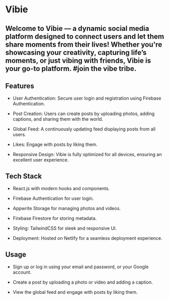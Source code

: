 # Vibie

## Welcome to Vibie — a dynamic social media platform designed to connect users and let them share moments from their lives! Whether you're showcasing your creativity, capturing life’s moments, or just vibing with friends, Vibie is your go-to platform. #join the vibe tribe.

## Features

- User Authentication: Secure user login and registration using Firebase Authentication.

- Post Creation: Users can create posts by uploading photos, adding captions, and sharing them with the world.

- Global Feed: A continuously updating feed displaying posts from all users.

- Likes: Engage with posts by liking them.

- Responsive Design: Vibie is fully optimized for all devices, ensuring an excellent user experience.

## Tech Stack

- React.js with modern hooks and components.

- Firebase Authentication for user login.

- Appwrite Storage for managing photos and videos.

- Firebase Firestore for storing metadata.

- Styling: TailwindCSS for sleek and responsive UI.

- Deployment: Hosted on Netlify for a seamless deployment experience.

## Usage

- Sign up or log in using your email and password, or your Google account.

- Create a post by uploading a photo or video and adding a caption.

- View the global feed and engage with posts by liking them.
